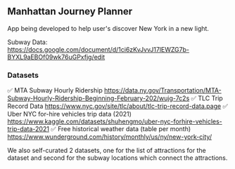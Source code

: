 ## Manhattan Journey Planner
  
App being developed to help user's discover New York in a new light.
  
Subway Data: https://docs.google.com/document/d/1ci6zKvJvvJ17lEWZG7b-BYXL9aEBOf09wk76uGPxfjg/edit

### Datasets
✅ MTA Subway Hourly Ridership https://data.ny.gov/Transportation/MTA-Subway-Hourly-Ridership-Beginning-February-202/wujg-7c2s
✅ TLC Trip Record Data https://www.nyc.gov/site/tlc/about/tlc-trip-record-data.page
✅ Uber NYC for-hire vehicles trip data (2021) https://www.kaggle.com/datasets/shuhengmo/uber-nyc-forhire-vehicles-trip-data-2021
✅ Free historical weather data (table per month) https://www.wunderground.com/history/monthly/us/ny/new-york-city/
  
We also self-curated 2 datasets, one for the list of attractions for the dataset and second for the subway locations which connect the attractions.